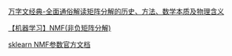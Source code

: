 [万字文经典-全面通俗解读矩阵分解的历史、方法、数学本质及物理含义](https://zhuanlan.zhihu.com/p/631506813)

[【机器学习】NMF(非负矩阵分解)](https://cloud.tencent.com/developer/article/2039631)

[sklearn NMF参数官方文档](https://scikit-learn.org.cn/view/609.html)